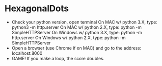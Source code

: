 # HexagonalDots
- Check your python version, open terminal
	On MAC w/ python 3.X, type: python3 -m http.server
	On MAC w/ python 2.X, type: python -m SimpleHTTPServer
	On Windows w/ python 3.X, type: python -m http.server
	On Windows w/ python 2.X, type: python -m SimpleHTTPServer
- Open a browser (use Chrome if on MAC) and go to the address: localhost:8000
- GAME!
	If you make a loop, the score doubles.